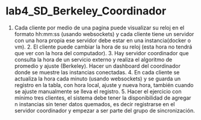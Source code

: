 # lab4_SD_Berkeley_Coordinador
1. Cada cliente por medio de una pagina puede visualizar su reloj en el formato  hh:mm:ss (usando websockets) y cada cliente tiene un servidor con una hora propia ese servidor debe estar en una instancia(docker o vm).  2. El cliente puede cambiar la hora de su reloj (esta hora no tendrá que ver con la hora del computador).  3. Hay servidor coordinador que consulta la hora de un servicio externo y realiza el algoritmo de promedio y ajuste (Berkeley). Hacer un dashboard del coordinador donde se muestre las instancias conectadas.  4. En cada cliente se actualiza la hora cada minuto (usando websockets) y se guarda un registro en la tabla, con hora local, ajuste y nueva hora, también cuando se ajuste manualmente se lleva el registro.  5. Hacer el ejercicio con mínimo tres clientes, el sistema debe tener la disponibilidad de agregar n instancias sin tener datos quemados, es decir registrarse en el servidor coordinador y empezar a ser parte del grupo de sincronización.
